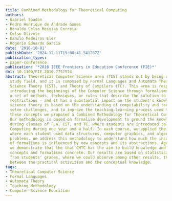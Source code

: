 ```yaml
---
title: Combined Methodology for Theoretical Computing
authors:
- Gabriel Spadon
- Pedro Henrique de Andrade Gomes
- Ronaldo Celso Messias Correia
- Celso Olivete
- Danilo Medeiros Eler
- Rogério Eduardo Garcia
date: '2016-10-01'
publishDate: '2024-12-11T19:08:41.541267Z'
publication_types:
- paper-conference
publication: '*2016 IEEE Frontiers in Education Conference (FIE)*'
doi: 10.1109/FIE.2016.7757574
abstract: Theoretical Computer Science area (TCS) stands out by being an important
  study field, and it is composed by Formal Languages and Automata Theory (FLA), Computer
  Science Theory (CST), and Theory of Compilers (TC). This area is responsible for
  introducing the beginnings of the Computer Science through formalisms - which represent
  a set of methods, techniques, or rules that describe the solution to a problem with
  restrictions - and it has a substantial impact on the student's knowledge. Computer
  science theory is based on the understanding of computability and techniques to
  solve challenges, and to improve the teaching-learning process used to introduce
  these concepts we proposed a Combined Methodology for Theoretical Computing (CMTC).
  Our methodology is based on formalism development to ground the knowledge acquired
  during classes of FLA, CST, and TC, where students are introduced to Theoretical
  Computing during one year and a half. In each course, we applied the same methodology
  where each student used data structures, computer graphics, and algorithms to solve
  problems. We address this methodology to understand how much the incomprehension
  of formalisms is influenced by new concepts and its abstractions. Against this background,
  we demonstrate that the that CMTC has the aim to build knowledge and make the new
  concepts and formalisms concrete. Our results are based on statistical analysis
  from students' grades, where we could observe among other results, the correlation
  between the practical activities and the conceptual knowledge.
tags:
- Theoretical Computer Science
- Formal Languages
- Automata Theory
- Teaching Methodology
- Computer Science Education
---
```

